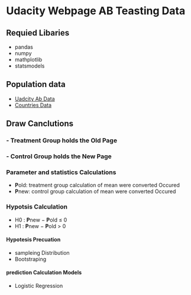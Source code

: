 # Udacity Webpage AB Teasting Data
## Requied Libaries 
  - pandas
  - numpy 
  - mathplotlib 
  - statsmodels

## Population data

- [Uadcity Ab Data]('https://raw.githubusercontent.com/nicmodan/AB_Testing-/master/ab_data.csv') 
- [Countries Data]('https://raw.githubusercontent.com/nicmodan/AB_Testing-/master/countries.csv')

## Draw Canclutions 

  ### - Treatment Group holds the Old Page 
  ### - Control Group holds the New Page 

### Parameter and statistics Calculations 
  - **P**old: treatment group calculation of mean were converted Occured 
  - **P**new: control group calculation of mean were converted Occured 
  
### Hypotsis Calculation 
- H0 : **P**new − **P**old ≤ 0
- H1 : **P**new − **P**old > 0

#### Hypotesis Precuation 
- sampleing Distribution 
- Bootstraping 

#### prediction Calculation Models
- Logistic Regression  
